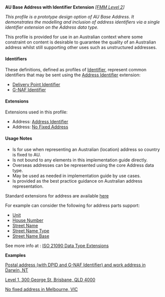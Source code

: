 **AU Base Address with Identifier Extension** *[[FMM Level 2](guidance.html)]*

_This profile is a prototype design option of AU Base Address. It demonstrates the modelling and inclusion of address identifiers via a single identifier extension on the Address data type._

This profile is provided for use in an Australian context where some constraint on content is desirable to guarantee the quality of an Australian address whilst still supporting
other uses such as unstructured addresses. 

#### Identifiers
These definitions, defined as profiles of [Identifier](http://hl7.org/fhir/R4/datatypes.html#Identifier), represent common identifiers that may be sent using the [Address Identifier](StructureDefinition-address-identifier.html) extension:
* [Delivery Point Identifier](StructureDefinition-au-deliverypointidentifier.html)
* [G-NAF Identifier](StructureDefinition-au-gnafidentifier.html)


#### Extensions
Extensions used in this profile:
* Address: [Address Identifier](StructureDefinition-address-identifier.html)
* Address: [No Fixed Address](StructureDefinition-no-fixed-address.html)


#### Usage Notes
* Is for use when representing an Australian (location) address so country is fixed to AU.
* Is not bound to any elements in this implementation guide directly.
* Overseas addresses can be represented using the core Address data type.
* May be used as needed in implementation guide by use cases.
* Is provided as the best practice guidance on Australian address representation.


Standard extensions for address are available [here](http://hl7.org/fhir/R4/datatypes-extras.html#address)

For example can consider the following for address parts support:
* [Unit](http://hl7.org/fhir/R4/extension-iso21090-adxp-unitid.html)
* [House Number](http://hl7.org/fhir/R4/extension-iso21090-adxp-housenumber.html)
* [Street Name](http://hl7.org/fhir/R4/extension-iso21090-adxp-streetname.html)
* [Street Name Type](http://hl7.org/fhir/R4/extension-iso21090-adxp-streetnametype.html)
* [Street Name Base](http://hl7.org/fhir/R4/extension-iso21090-adxp-streetnamebase.html)

See more info at : [ISO 21090 Data Type Extensions](http://hl7.org/fhir/R4/iso-21090.html)


**Examples**

[Postal address (with DPID and G-NAF Identifier) and work address in Darwin, NT](Patient-address-example0-identifiers.html)

[Level 1, 300 George St, Brisbane, QLD 4000](Patient-address-example1.html)

[No fixed address in Melbourne, VIC](Patient-address-example2.html)
